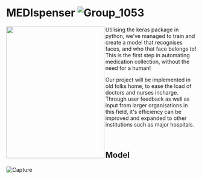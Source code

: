 # MEDIspenser ![Group_1053](https://user-images.githubusercontent.com/98690678/155866246-e18ea79e-2a23-4ac1-a961-5aeda305315f.png)

<img align="left" width="260" height="350" src="https://user-images.githubusercontent.com/98690678/155866257-b4cb2f2e-a7df-471e-8a05-bfee639366c2.png">

Utilising the keras package in python, we've managed to train and create a model that recognises faces, and who that face belongs to! This is the first step in automating medication collection, without the need for a human! 

Our project will be implemented in old folks home, to ease the load of doctors and nurses incharge. Through user feedback as well as input from larger organisations in this field, it's efficiency can be improved and expanded to other institutions such as major hospitals.

<div style="page-break-after: always; visibility: hidden"> 
\pagebreak 
</div>

## Model

![Capture](https://user-images.githubusercontent.com/98690678/155871451-faada4c8-be97-448b-9116-0b7e01d0b660.PNG)
